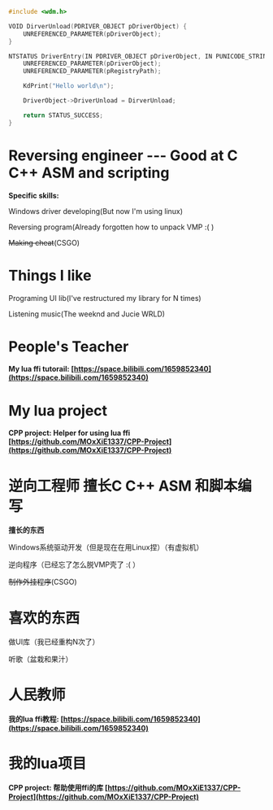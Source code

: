 ```C
#include <wdm.h>

VOID DirverUnload(PDRIVER_OBJECT pDriverObject) {
    UNREFERENCED_PARAMETER(pDriverObject);
}

NTSTATUS DriverEntry(IN PDRIVER_OBJECT pDriverObject, IN PUNICODE_STRING pRegistryPath) {
    UNREFERENCED_PARAMETER(pDriverObject);
    UNREFERENCED_PARAMETER(pRegistryPath);

    KdPrint("Hello world\n");

    DriverObject->DriverUnload = DirverUnload;

    return STATUS_SUCCESS;
}
```
# Reversing engineer --- Good at C C++ ASM and scripting
**Specific skills:**  

Windows driver developing(But now I'm using linux)  

Reversing program(Already forgotten how to unpack VMP :( )  

~~Making cheat~~(CSGO)

# Things I like
Programing UI lib(I've restructured my library for N times)  

Listening music(The weeknd and Jucie WRLD)  

# People's Teacher
**My lua ffi tutorail: [https://space.bilibili.com/1659852340](https://space.bilibili.com/1659852340)**

# My lua project
**CPP project: Helper for using lua ffi [https://github.com/MOxXiE1337/CPP-Project](https://github.com/MOxXiE1337/CPP-Project)**

# 逆向工程师 擅长C C++ ASM 和脚本编写
**擅长的东西**  

Windows系统驱动开发（但是现在在用Linux捏）（有虚拟机）  

逆向程序（已经忘了怎么脱VMP壳了 :( ）  

~~制作外挂程序~~(CSGO)

# 喜欢的东西
做UI库（我已经重构N次了）  

听歌（盆栽和果汁）  

# 人民教师
**我的lua ffi教程: [https://space.bilibili.com/1659852340](https://space.bilibili.com/1659852340)**

# 我的lua项目
**CPP project: 帮助使用ffi的库 [https://github.com/MOxXiE1337/CPP-Project](https://github.com/MOxXiE1337/CPP-Project)**



